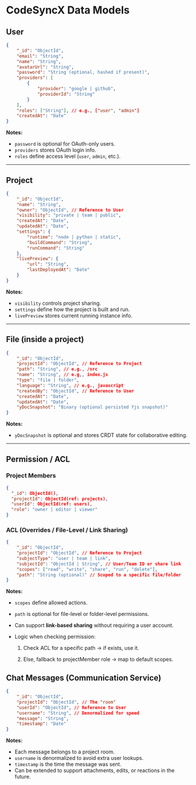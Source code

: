 # **CodeSyncX Data Models**

## **User**

```json
{
    "_id": "ObjectId",
    "email": "String",
    "name": "String",
    "avatarUrl": "String",
    "password": "String (optional, hashed if present)",
    "providers": [
        {
            "provider": "google | github",
            "providerId": "String"
        }
    ],
    "roles": ["String"], // e.g., ["user", "admin"]
    "createdAt": "Date"
}
```

**Notes:**

-   `password` is optional for OAuth-only users.
-   `providers` stores OAuth login info.
-   `roles` define access level (`user`, `admin`, etc.).

---

## **Project**

```json
{
    "_id": "ObjectId",
    "name": "String",
    "owner": "ObjectId", // Reference to User
    "visibility": "private | team | public",
    "createdAt": "Date",
    "updatedAt": "Date",
    "settings": {
        "runtime": "node | python | static",
        "buildCommand": "String",
        "runCommand": "String"
    },
    "livePreview": {
        "url": "String",
        "lastDeployedAt": "Date"
    }
}
```

**Notes:**

-   `visibility` controls project sharing.
-   `settings` define how the project is built and run.
-   `livePreview` stores current running instance info.

---

## **File** (inside a project)

```json
{
    "_id": "ObjectId",
    "projectId": "ObjectId", // Reference to Project
    "path": "String", // e.g., /src
    "name": "String", // e.g,, index.js
    "type": "file | folder",
    "language": "String", // e.g., javascript
    "createdBy": "ObjectId", // Reference to User
    "createdAt": "Date",
    "updatedAt": "Date",
    "yDocSnapshot": "Binary (optional persisted Yjs snapshot)"
}
```

**Notes:**

-   `yDocSnapshot` is optional and stores CRDT state for collaborative editing.

---

## **Permission / ACL**

### Project Members

```json
{
  "_id": ObjectId(),
  "projectId": ObjectId(ref: projects),
  "userId": ObjectId(ref: users),
  "role": "owner | editor | viewer"
}
```

### ACL (Overrides / File-Level / Link Sharing)

```json
{
    "_id": "ObjectId",
    "projectId": "ObjectId", // Reference to Project
    "subjectType": "user | team | link",
    "subjectId": "ObjectId | String", // User/Team ID or share link
    "scopes": ["read", "write", "share", "run", "delete"],
    "path": "String (optional)" // Scoped to a specific file/folder
}
```

**Notes:**

-   `scopes` define allowed actions.
-   `path` is optional for file-level or folder-level permissions.
-   Can support **link-based sharing** without requiring a user account.
-   Logic when checking permission:

    1. Check ACL for a specific path → if exists, use it.

    2. Else, fallback to projectMember role → map to default scopes.

## **Chat Messages (Communication Service)**

```json
{
    "_id": "ObjectId",
    "projectId": "ObjectId", // The "room"
    "userId": "ObjectId", // Reference to User
    "username": "String", // Denormalized for speed
    "message": "String",
    "timestamp": "Date"
}
```

**Notes:**

-   Each message belongs to a project room.
-   `username` is denormalized to avoid extra user lookups.
-   `timestamp` is the time the message was sent.
-   Can be extended to support attachments, edits, or reactions in the future.
